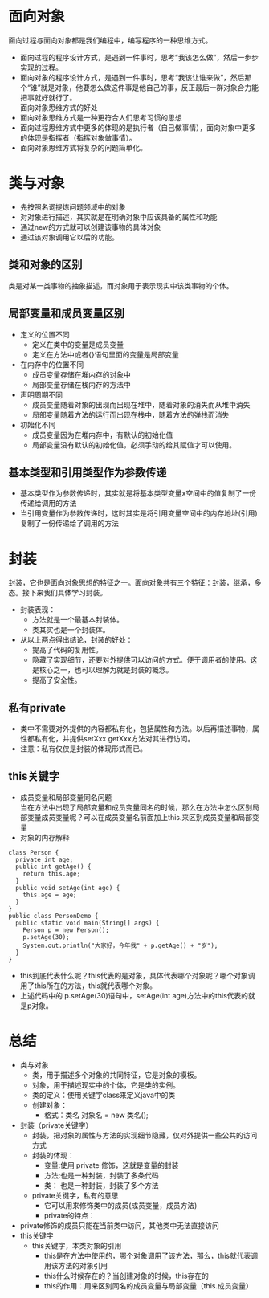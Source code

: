 # 面向对象
  面向过程与面向对象都是我们编程中，编写程序的一种思维方式。  
  * 面向过程的程序设计方式，是遇到一件事时，思考“我该怎么做”，然后一步步实现的过程。
  * 面向对象的程序设计方式，是遇到一件事时，思考“我该让谁来做”，然后那个“谁”就是对象，他要怎么做这件事是他自己的事，反正最后一群对象合力能把事就好就行了。    
  面向对象思维方式的好处  
  * 面向对象思维方式是一种更符合人们思考习惯的思想
  * 面向过程思维方式中更多的体现的是执行者（自己做事情），面向对象中更多的体现是指挥者（指挥对象做事情）。
  * 面向对象思维方式将复杂的问题简单化。  
# 类与对象
  * 先按照名词提炼问题领域中的对象
  * 对对象进行描述，其实就是在明确对象中应该具备的属性和功能
  * 通过new的方式就可以创建该事物的具体对象
  * 通过该对象调用它以后的功能。
## 类和对象的区别
  类是对某一类事物的抽象描述，而对象用于表示现实中该类事物的个体。  
## 局部变量和成员变量区别
  * 定义的位置不同
    + 定义在类中的变量是成员变量
    + 定义在方法中或者{}语句里面的变量是局部变量
  * 在内存中的位置不同
    + 成员变量存储在堆内存的对象中
    + 局部变量存储在栈内存的方法中
  * 声明周期不同
    + 成员变量随着对象的出现而出现在堆中，随着对象的消失而从堆中消失
    + 局部变量随着方法的运行而出现在栈中，随着方法的弹栈而消失
  * 初始化不同
    + 成员变量因为在堆内存中，有默认的初始化值
    + 局部变量没有默认的初始化值，必须手动的给其赋值才可以使用。  
## 基本类型和引用类型作为参数传递
  * 基本类型作为参数传递时，其实就是将基本类型变量x空间中的值复制了一份传递给调用的方法
  * 当引用变量作为参数传递时，这时其实是将引用变量空间中的内存地址(引用)复制了一份传递给了调用的方法  
# 封装
  封装，它也是面向对象思想的特征之一。面向对象共有三个特征：封装，继承，多态。接下来我们具体学习封装。  
  * 封装表现：
    + 方法就是一个最基本封装体。
    + 类其实也是一个封装体。
  * 从以上两点得出结论，封装的好处：
    + 提高了代码的复用性。
    + 隐藏了实现细节，还要对外提供可以访问的方式。便于调用者的使用。这是核心之一，也可以理解为就是封装的概念。
    + 提高了安全性。  
## 私有private
  * 类中不需要对外提供的内容都私有化，包括属性和方法。以后再描述事物，属性都私有化，并提供setXxx getXxx方法对其进行访问。
  * 注意：私有仅仅是封装的体现形式而已。
## this关键字
  * 成员变量和局部变量同名问题  
  当在方法中出现了局部变量和成员变量同名的时候，那么在方法中怎么区别局部变量成员变量呢？可以在成员变量名前面加上this.来区别成员变量和局部变量  
  * 对象的内存解释  
  ```
  class Person {
    private int age;
    public int getAge() {
      return this.age;
    }
    public void setAge(int age) {
      this.age = age;
    }
  }
  public class PersonDemo {
    public static void main(String[] args) {
      Person p = new Person();
      p.setAge(30);
      System.out.println("大家好，今年我" + p.getAge() + "岁");
    }
  }
  ```  
  + this到底代表什么呢？this代表的是对象，具体代表哪个对象呢？哪个对象调用了this所在的方法，this就代表哪个对象。
  + 上述代码中的 p.setAge(30)语句中，setAge(int age)方法中的this代表的就是p对象。
# 总结
  * 类与对象
    + 类，用于描述多个对象的共同特征，它是对象的模板。
    + 对象，用于描述现实中的个体，它是类的实例。
    + 类的定义：使用关键字class来定义java中的类
    + 创建对象：
      - 格式：类名 对象名 = new 类名();
  * 封装（private关键字）
    + 封装，把对象的属性与方法的实现细节隐藏，仅对外提供一些公共的访问方式
    + 封装的体现：
      - 变量:使用 private 修饰，这就是变量的封装
      - 方法:也是一种封装，封装了多条代码
      - 类： 也是一种封装，封装了多个方法
    + private关键字，私有的意思
      - 它可以用来修饰类中的成员(成员变量，成员方法)
      - private的特点：
  * private修饰的成员只能在当前类中访问，其他类中无法直接访问
  * this关键字
    + this关键字，本类对象的引用
      - this是在方法中使用的，哪个对象调用了该方法，那么，this就代表调用该方法的对象引用
      - this什么时候存在的？当创建对象的时候，this存在的
      - this的作用：用来区别同名的成员变量与局部变量（this.成员变量）